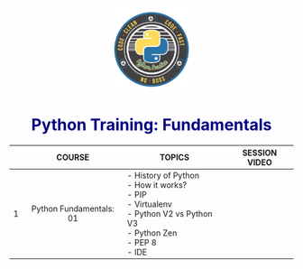 <center><img src="python-coe.png" width="150"/></center>

<h1 style="text-align: center;"><span style="color: #000080;"><strong>Python Training: Fundamentals</strong></span></h1>

|   	|          COURSE         	| TOPICS                                                                                                                                                                                                                  	| SESSION VIDEO 	|
|---	|:-----------------------:	|-------------------------------------------------------------------------------------------------------------------------------------------------------------------------------------------------------------------------	|---------------	|
| 1 	| Python Fundamentals: 01 	| - History of Python <br> - How it works? <br> - PIP <br> - Virtualenv <br> - Python V2 vs Python V3 <br> - Python Zen <br> - PEP 8 <br> - IDE <br>                                                                      	|               	|
